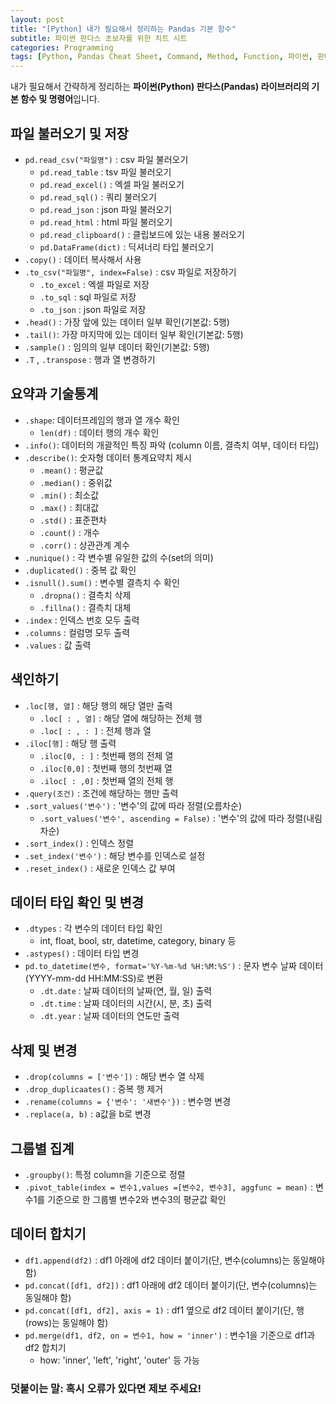 ```yaml
---
layout: post
title: "[Python] 내가 필요해서 정리하는 Pandas 기본 함수"  
subtitle: 파이썬 판다스 초보자를 위한 치트 시트    
categories: Programming
tags: [Python, Pandas Cheat Sheet, Command, Method, Function, 파이썬, 판다스, 라이브러리, 함수, 명령어]
---
```



내가 필요해서 간략하게 정리하는 **파이썬(Python) 판다스(Pandas) 라이브러리의 기본 함수 및 명령어**입니다.
   
  
  
## 파일 불러오기 및 저장 

- `pd.read_csv("파일명")` : csv 파일 불러오기
  - `pd.read_table` : tsv 파일 불러오기
  - `pd.read_excel()` : 엑셀 파일 불러오기 
  - `pd.read_sql()` : 쿼리 불러오기 
  - `pd.read_json` : json 파일 불러오기
  - `pd.read_html` : html 파일 불러오기
  - `pd.read_clipboard()` : 클립보드에 있는 내용 불러오기 
  - `pd.DataFrame(dict)` : 딕셔너리 타입 불러오기 
- `.copy()` : 데이터 복사해서 사용 
- `.to_csv("파일명", index=False)` : csv 파일로 저장하기
  - `.to_excel` : 엑셀 파일로 저장 
  - `.to_sql` : sql 파일로 저장
  - `.to_json` : json 파일로 저장  
- `.head()` : 가장 앞에 있는 데이터 일부 확인(기본값: 5행)  
- `.tail()`: 가장 마지막에 있는 데이터 일부 확인(기본값: 5행)  
- `.sample()` : 임의의 일부 데이터 확인(기본값: 5행)  
- `.T` , `.transpose` : 행과 열 변경하기

## 요약과 기술통계

- `.shape`: 데이터프레임의 행과 열 개수 확인
  - `len(df)` : 데이터 행의 개수 확인
- `.info()`: 데이터의 개괄적인 특징 파악 (column 이름, 결측치 여부, 데이터 타입)
- `.describe()`: 숫자형 데이터 통계요약치 제시 
  - `.mean()` : 평균값
  - `.median()` : 중위값
  - `.min()` : 최소값
  - `.max()` : 최대값
  - `.std()` : 표준편차
  - `.count()` : 개수 
  - `.corr()` : 상관관계 계수 
- `.nunique()` : 각 변수별 유일한 값의 수(set의 의미)  
- `.duplicated()` : 중복 값 확인 
- `.isnull().sum()` : 변수별 결측치 수 확인 
  - `.dropna()` : 결측치 삭제 
  - `.fillna()` : 결측치 대체 
- `.index` : 인덱스 번호 모두 출력 
- `.columns` : 컬럼명 모두 출력
- `.values` : 값 출력


## 색인하기

- `.loc[행, 열]` : 해당 행의 해당 열만 출력 
  - `.loc[ : , 열]` : 해당 열에 해당하는 전체 행 
  - `.loc[ : , : ]` : 전체 행과 열 
- `.iloc[행]` : 해당 행 출력   
  - `.iloc[0, : ]` : 첫번째 행의 전체 열 
  - `.iloc[0,0]` : 첫번째 행의 첫번째 열 
  - `.iloc[ : ,0]` : 첫번째 열의 전체 행 
- `.query(조건)` : 조건에 해당하는 행만 출력 
- `.sort_values('변수')` : '변수'의 값에 따라 정렬(오름차순)
  - `.sort_values('변수', ascending = False)` : '변수'의 값에 따라 정렬(내림차순)
- `.sort_index()` : 인덱스 정렬 
- `.set_index('변수')` : 해당 변수를 인덱스로 설정 
- `.reset_index()` : 새로운 인덱스 값 부여 


## 데이터 타입 확인 및 변경 

- `.dtypes` : 각 변수의 데이터 타입 확인
  - int, float, bool, str, datetime, category, binary 등
- `.astypes()` : 데이터 타입 변경 
- `pd.to_datetime(변수, format='%Y-%m-%d %H:%M:%S')` : 문자 변수 날짜 데이터(YYYY-mm-dd HH:MM:SS)로 변환
  - `.dt.date` : 날짜 데이터의 날짜(연, 월, 일) 출력
  - `.dt.time` : 날짜 데이터의 시간(시, 분, 초) 출력
  - `.dt.year` : 날짜 데이터의 연도만 출력 

## 삭제 및 변경 

- `.drop(columns = ['변수'])` : 해당 변수 열 삭제 
- `.drop_duplicaates()` : 중복 행 제거 
- `.rename(columns = {'변수': '새변수'})` : 변수명 변경 
- `.replace(a, b)` : a값을 b로 변경 


## 그룹별 집계

- `.groupby()`: 특정 column을 기준으로 정렬
- `.pivot_table(index = 변수1,values =[변수2, 변수3], aggfunc = mean)` : 변수1를 기준으로 한 그룹별 변수2와 변수3의 평균값 확인 


## 데이터 합치기 

- `df1.append(df2)` : df1 아래에 df2 데이터 붙이기(단, 변수(columns)는 동일해야 함)
- `pd.concat([df1, df2])` : df1 아래에 df2 데이터 붙이기(단, 변수(columns)는 동일해야 함)
- `pd.concat([df1, df2], axis = 1)` : df1 옆으로 df2 데이터 붙이기(단, 행(rows)는 동일해야 함)
- `pd.merge(df1, df2, on = 변수1, how = 'inner')` : 변수1을 기준으로 df1과 df2 합치기 
  - how: 'inner', 'left', 'right', 'outer' 등 가능  
  
  
  
### 덧붙이는 말: 혹시 오류가 있다면 제보 주세요!